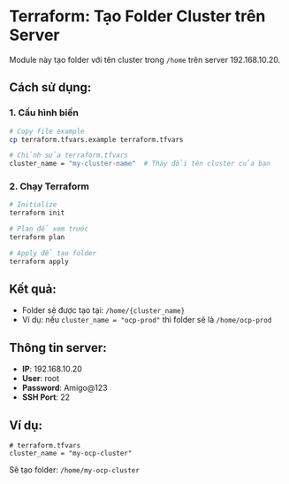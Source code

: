 # Terraform: Tạo Folder Cluster trên Server

Module này tạo folder với tên cluster trong `/home` trên server 192.168.10.20.

## Cách sử dụng:

### 1. Cấu hình biến
```bash
# Copy file example
cp terraform.tfvars.example terraform.tfvars

# Chỉnh sửa terraform.tfvars
cluster_name = "my-cluster-name"  # Thay đổi tên cluster của bạn
```

### 2. Chạy Terraform
```bash
# Initialize
terraform init

# Plan để xem trước
terraform plan

# Apply để tạo folder
terraform apply
```

## Kết quả:
- Folder sẽ được tạo tại: `/home/{cluster_name}`
- Ví dụ: nếu `cluster_name = "ocp-prod"` thì folder sẽ là `/home/ocp-prod`

## Thông tin server:
- **IP**: 192.168.10.20
- **User**: root  
- **Password**: Amigo@123
- **SSH Port**: 22

## Ví dụ:
```hcl
# terraform.tfvars
cluster_name = "my-ocp-cluster"
```

Sẽ tạo folder: `/home/my-ocp-cluster`
